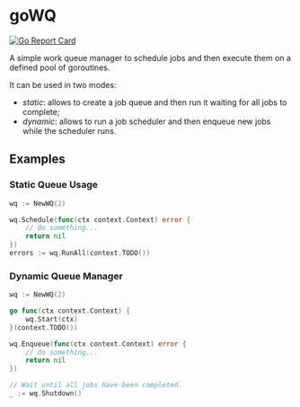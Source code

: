 # goWQ

[![Go Report Card](https://goreportcard.com/badge/github.com/fredmaggiowski/gowq)](https://goreportcard.com/report/github.com/fredmaggiowski/gowq)

A simple work queue manager to schedule jobs and then execute them on a defined pool of goroutines.

It can be used in two modes: 
 - *static*: allows to create a job queue and then run it waiting for all jobs to complete;
 - *dynamic*: allows to run a job scheduler and then enqueue new jobs while the scheduler runs.

## Examples

### Static Queue Usage

```go
wq := NewWQ(2)

wq.Schedule(func(ctx context.Context) error {
    // do something...
    return nil
})
errors := wq.RunAll(context.TODO())
```

### Dynamic Queue Manager

```go
wq := NewWQ(2)

go func(ctx context.Context) {
    wq.Start(ctx)
}(context.TODO())

wq.Enqueue(func(ctx context.Context) error {
    // do something...
    return nil
})

// Wait until all jobs have been completed.
_ := wq.Shutdown()
```
